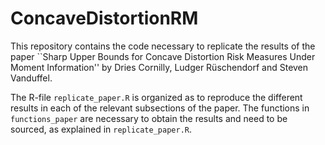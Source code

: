 # ConcaveDistortionRM

This repository contains the code necessary to replicate the results of the paper ``Sharp Upper Bounds for Concave Distortion Risk Measures Under Moment Information'' by Dries Cornilly, Ludger Rüschendorf and Steven Vanduffel.

The R-file `replicate_paper.R` is organized as to reproduce the different results in each of the relevant subsections of the paper. The functions in `functions_paper` are necessary to obtain the results and need to be sourced, as explained in `replicate_paper.R`.